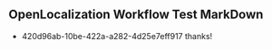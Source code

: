 ## OpenLocalization Workflow Test MarkDown
* 420d96ab-10be-422a-a282-4d25e7eff917 
thanks!<!--HONumber=Mar16_HO2-->
